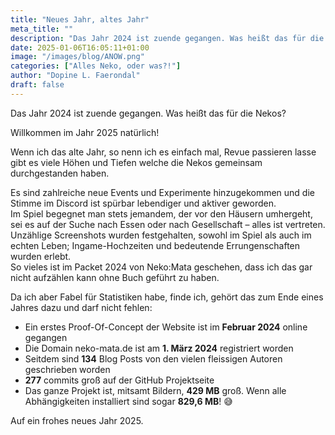 ```yaml
---
title: "Neues Jahr, altes Jahr"
meta_title: ""
description: "Das Jahr 2024 ist zuende gegangen. Was heißt das für die Nekos?"
date: 2025-01-06T16:05:11+01:00
image: "/images/blog/ANOW.png"
categories: ["Alles Neko, oder was?!"]
author: "Dopine L. Faerondal"
draft: false
---
```


Das Jahr 2024 ist zuende gegangen. Was heißt das für die Nekos?

<!-- more -->

Willkommen im Jahr 2025 natürlich!

Wenn ich das alte Jahr, so nenn ich es einfach mal, Revue passieren lasse gibt es viele Höhen und Tiefen welche die Nekos gemeinsam durchgestanden haben.

Es sind zahlreiche neue Events und Experimente hinzugekommen und die Stimme im Discord ist spürbar lebendiger und aktiver geworden.  
Im Spiel begegnet man stets jemandem, der vor den Häusern umhergeht, sei es auf der Suche nach Essen oder nach Gesellschaft – alles ist vertreten.  
Unzählige Screenshots wurden festgehalten, sowohl im Spiel als auch im echten Leben; Ingame-Hochzeiten und bedeutende Errungenschaften wurden erlebt.  
So vieles ist im Packet 2024 von Neko:Mata geschehen, dass ich das gar nicht aufzählen kann ohne Buch geführt zu haben.

Da ich aber Fabel für Statistiken habe, finde ich, gehört das zum Ende eines Jahres dazu und darf nicht fehlen:

* Ein erstes Proof-Of-Concept der Website ist im **Februar 2024** online gegangen
* Die Domain neko-mata.de ist am **1. März 2024** registriert worden
* Seitdem sind **134** Blog Posts von den vielen fleissigen Autoren geschrieben worden
* **277** commits groß auf der GitHub Projektseite
* Das ganze Projekt ist, mitsamt Bildern, **429 MB** groß. Wenn alle Abhängigkeiten installiert sind sogar **829,6 MB**! 😅

Auf ein frohes neues Jahr 2025.